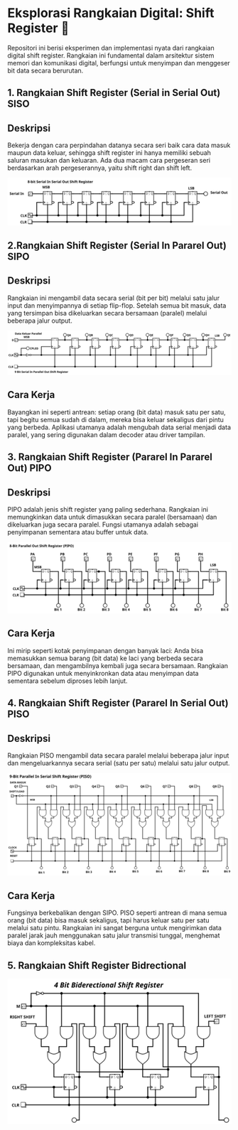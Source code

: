 # Eksplorasi Rangkaian Digital: Shift Register 💾
Repositori ini berisi eksperimen dan implementasi nyata dari rangkaian digital shift register. 
Rangkaian ini fundamental dalam arsitektur sistem memori dan komunikasi digital, 
berfungsi untuk menyimpan dan menggeser bit data secara berurutan.

## 1. Rangkaian Shift Register (Serial in Serial Out) SISO

## Deskripsi
Bekerja dengan cara perpindahan datanya secara seri baik cara data masuk maupun data keluar, sehingga shift register ini hanya memiliki
sebuah saluran masukan dan keluaran. Ada dua macam cara pergeseran seri berdasarkan arah pergeserannya, yaitu shift right dan shift left.

![Register_SIPO](Docs/SISO.svg)

## 2.Rangkaian Shift Register (Serial In Pararel Out) SIPO

## Deskripsi
Rangkaian ini mengambil data secara serial (bit per bit) melalui satu jalur input dan menyimpannya di setiap flip-flop. 
Setelah semua bit masuk, data yang tersimpan bisa dikeluarkan secara bersamaan (paralel) melalui beberapa jalur output.

![Register_SIPO](Docs/SIPO.svg)

## Cara Kerja
Bayangkan ini seperti antrean: setiap orang (bit data) masuk satu per satu, tapi begitu semua sudah di dalam, 
mereka bisa keluar sekaligus dari pintu yang berbeda. Aplikasi utamanya adalah mengubah data serial 
menjadi data paralel, yang sering digunakan dalam decoder atau driver tampilan.

## 3. Rangkaian Shift Register (Pararel In Pararel Out) PIPO

## Deskripsi 
PIPO adalah jenis shift register yang paling sederhana. Rangkaian ini memungkinkan data untuk dimasukkan secara paralel (bersamaan) 
dan dikeluarkan juga secara paralel. Fungsi utamanya adalah sebagai penyimpanan sementara atau buffer untuk data.

![Register_PIPO](Docs/PIPO.svg)

## Cara Kerja 
Ini mirip seperti kotak penyimpanan dengan banyak laci: Anda bisa memasukkan semua barang (bit data) ke laci yang berbeda secara bersamaan, 
dan mengambilnya kembali juga secara bersamaan. Rangkaian PIPO digunakan untuk menyinkronkan data atau menyimpan data sementara sebelum diproses lebih lanjut.

## 4. Rangkaian Shift Register (Pararel In Serial Out) PISO

## Deskripsi
Rangkaian PISO mengambil data secara paralel melalui beberapa jalur input dan mengeluarkannya secara serial (satu per satu) melalui satu jalur output.

![Register_PISO](Docs/PISO.svg)

## Cara Kerja
Fungsinya berkebalikan dengan SIPO. PISO seperti antrean di mana semua orang (bit data) bisa masuk sekaligus, tapi harus keluar satu per satu melalui satu pintu. 
Rangkaian ini sangat berguna untuk mengirimkan data paralel jarak jauh menggunakan satu jalur transmisi tunggal, menghemat biaya dan kompleksitas kabel.

## 5. Rangkaian Shift Register Bidrectional 
![Biderectional](Docs/Biderectional.svg)

